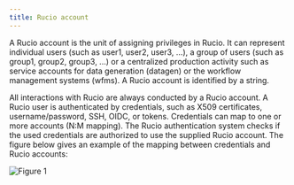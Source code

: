 ```yaml
---
title: Rucio account
---
```


A Rucio account is the unit of assigning privileges in Rucio. It can represent
individual users (such as user1, user2, user3, \...), a group of users (such as
group1, group2, group3, \...) or a centralized production activity such as
service accounts for data generation (datagen) or the workflow management
systems (wfms). A Rucio account is identified by a string.

All interactions with Rucio are always conducted by a Rucio account. A Rucio
user is authenticated by credentials, such as X509 certificates,
username/password, SSH, OIDC, or tokens. Credentials can map to one or more
accounts (N:M mapping). The Rucio authentication system checks if the used
credentials are authorized to use the supplied Rucio account.  The figure below
gives an example of the mapping between credentials and Rucio accounts:

![Figure 1](/img/accounts.png)
